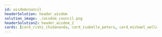 ```yaml
---
id: wisdomcouncil
headerSolution: header_wisdom
solution_image: ./wisdom_council.png
headerSolution2: header_wisdom_2
cards: [card_rishi_chidananda, card_isabelle_peters, card_michael_wellesley_wesley, card_sophie_monpeyssen, card_adnan_fatayerji, card_anna_allen, card_dave_de_belder, card_dimitrios_dermentzioglou, card_jennifer_long, card_kristof_de_spiegeleer, card_owen_kemp]
---
```


<!-- howItWorksMain: token_main
howItWorks: [token_sec1, token_sec2, token_sec3]
slides:
  [
    intrinsic_value,
    limited_supply,
    povered_by_stellar,
    token_sustainable,
  ] -->
<!-- signup: signup -->
<!--
headerSolution: headerToken
button:
link: https://app.liquid.com/quick-exchange/
featuresMain3: token_features
features3: [token_feature1, token_feature2, token_feature3, token_feature4, token_feature5, token_feature6]

headerSolution3: headerToken3
comparisonMain: token_comparison
comparisonSecs:
  [token_comparison1, token_comparison2, token_comparison3]
cards2: [token2_card1]
cta: home_token


-->
